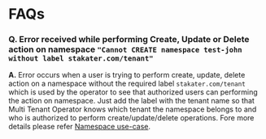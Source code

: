 # FAQs

### Q. Error received while performing Create, Update or Delete action on namespace `"Cannot CREATE namespace test-john without label stakater.com/tenant"`

**A.** Error occurs when a user is trying to perform create, update, delete action on a namespace without the required label `stakater.com/tenant` which is used by the operator to see that authorized users can performing the action on namespace. Just add the label with the tenant name so that Multi Tenant Operator knows which tenant the namespace belongs to and who is authorized to perform create/update/delete operations. Fore more details please refer [Namespace use-case](./usecases/namespace.html).
